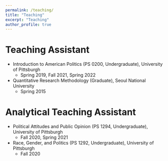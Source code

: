 ```yaml
---
permalink: /teaching/
title: "Teaching"
excerpt: "Teaching"
author_profile: true
---
```


Teaching Assistant
======
* Introduction to American Politics (PS 0200, Undergraduate), University of Pittsburgh
  * Spring 2019, Fall 2021, Spring 2022
* Quantitative Research Methodology (Graduate), Seoul National University
  * Spring 2015


Analytical Teaching Assistant
======
* Political Attitudes and Public Opinion (PS 1294, Undergraduate), University of Pittsburgh
  * Fall 2020, Spring 2021
* Race, Gender, and Politics (PS 1292, Undergraduate), University of Pittsburgh
  * Fall 2020
